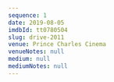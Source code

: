 ```yaml
---
sequence: 1
date: 2019-08-05
imdbId: tt0780504
slug: drive-2011
venue: Prince Charles Cinema
venueNotes: null
medium: null
mediumNotes: null
---
```



